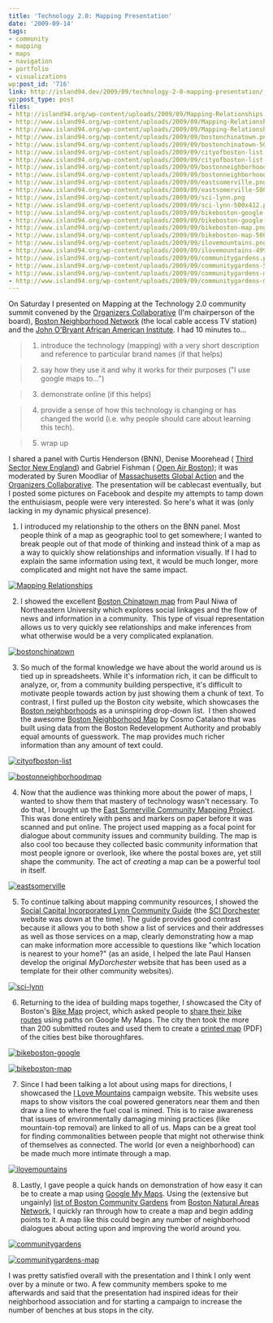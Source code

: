 ```yaml
---
title: 'Technology 2.0: Mapping Presentation'
date: '2009-09-14'
tags:
- community
- mapping
- maps
- navigation
- portfolio
- visualizations
wp:post_id: '716'
link: http://island94.dev/2009/09/technology-2-0-mapping-presentation/
wp:post_type: post
files:
- http://island94.org/wp-content/uploads/2009/09/Mapping-Relationships.png
- http://www.island94.org/wp-content/uploads/2009/09/Mapping-Relationships.png
- http://www.island94.org/wp-content/uploads/2009/09/Mapping-Relationships-500x565.png
- http://www.island94.org/wp-content/uploads/2009/09/bostonchinatown.png
- http://www.island94.org/wp-content/uploads/2009/09/bostonchinatown-500x369.png
- http://www.island94.org/wp-content/uploads/2009/09/cityofboston-list.png
- http://www.island94.org/wp-content/uploads/2009/09/cityofboston-list-499x408.png
- http://www.island94.org/wp-content/uploads/2009/09/bostonneighborhoodmap.png
- http://www.island94.org/wp-content/uploads/2009/09/bostonneighborhoodmap-500x409.png
- http://www.island94.org/wp-content/uploads/2009/09/eastsomerville.png
- http://www.island94.org/wp-content/uploads/2009/09/eastsomerville-500x409.png
- http://www.island94.org/wp-content/uploads/2009/09/sci-lynn.png
- http://www.island94.org/wp-content/uploads/2009/09/sci-lynn-500x412.png
- http://www.island94.org/wp-content/uploads/2009/09/bikeboston-google.png
- http://www.island94.org/wp-content/uploads/2009/09/bikeboston-google-500x377.png
- http://www.island94.org/wp-content/uploads/2009/09/bikeboston-map.png
- http://www.island94.org/wp-content/uploads/2009/09/bikeboston-map-500x356.png
- http://www.island94.org/wp-content/uploads/2009/09/ilovemountains.png
- http://www.island94.org/wp-content/uploads/2009/09/ilovemountains-499x306.png
- http://www.island94.org/wp-content/uploads/2009/09/communitygardens.png
- http://www.island94.org/wp-content/uploads/2009/09/communitygardens-500x350.png
- http://www.island94.org/wp-content/uploads/2009/09/communitygardens-map.png
- http://www.island94.org/wp-content/uploads/2009/09/communitygardens-map-500x322.png
---
```


On Saturday I presented on Mapping at the Technology 2.0 community summit convened by the [Organizers Collaborative](http://organizerscollaborative.org) (I'm chairperson of the board), [Boston Neighborhood Network](http://bnntv.org) (the local cable access TV station) and the [John O'Bryant African American Institute](http://www.aai.neu.edu/). I had 10 minutes to...

> 1. introduce the technology (mapping) with a very short description and reference to particular brand names (if that helps)

> 2. say how they use it and why it works for their purposes ("I use  google maps to...")

> 3. demonstrate online (if this helps)

> 4. provide a sense of how this technology is changing or has changed the world (i.e. why people should care about learning this tech).

> 5. wrap up

I shared a panel with Curtis Henderson (BNN), Denise Moorehead ( [Third Sector New England](http://www.tsne.org/)) and Gabriel Fishman ( [Open Air Boston](http://openairboston.net)); it was moderated by Suren Moodliar of [Massachusetts Global Action](http://massglobalaction.org/) and the [Organizers Collaborative](http://organizerscollaborative.org). The presentation will be cablecast eventually, but I posted some pictures on Facebook and despite my attempts to tamp down the enthuisiasm, people were very interested. So here's what it was (only lacking in my dynamic physical presence).

1. I introduced my relationship to the others on the BNN panel. Most people think of a map as geographic tool to get somewhere; I wanted to break people out of that mode of thinking and instead think of a map as a way to quickly show relationships and information visually. If I had to explain the same information using text, it would be much longer, more complicated and might not have the same impact.

  [ ![Mapping Relationships](2009-09-14-Technology-20-Mapping-Presentation/Mapping-Relationships-500x565.png "Mapping Relationships") ](2009-09-14-Technology-20-Mapping-Presentation/Mapping-Relationships.png)

2. I showed the excellent [Boston Chinatown map](http://www.bostonchinatown.org/) from Paul Niwa of Northeastern University which explores social linkages and the flow of news and information in a community.  This type of visual representation allows us to very quickly see relationships and make inferences from what otherwise would be a very complicated explanation.

[ ![bostonchinatown](2009-09-14-Technology-20-Mapping-Presentation/bostonchinatown-500x369.png "bostonchinatown") ](2009-09-14-Technology-20-Mapping-Presentation/bostonchinatown.png)

3. So much of the formal knowledge we have about the world around us is tied up in spreadsheets. While it's information rich, it can be difficult to analyze, or, from a community building perspective, it's difficult to motivate people towards action by just showing them a chunk of text. To contrast, I first pulled up the Boston city website, which showcases the [Boston neighborhoods](http://www.cityofboston.gov/neighborhoods/) as a uninspiring drop-down list.  I then showed the awesome [Boston Neighborhood Map](http://bostonneighborhoodmap.com/) by Cosmo Catalano that was built using data from the Boston Redevelopment Authority and probably equal amounts of guesswork. The map provides much richer information than any amount of text could.

[ ![cityofboston-list](2009-09-14-Technology-20-Mapping-Presentation/cityofboston-list-499x408.png "cityofboston-list") ](2009-09-14-Technology-20-Mapping-Presentation/cityofboston-list.png)

[ ![bostonneighborhoodmap](2009-09-14-Technology-20-Mapping-Presentation/bostonneighborhoodmap-500x409.png "bostonneighborhoodmap") ](2009-09-14-Technology-20-Mapping-Presentation/bostonneighborhoodmap.png)

4. Now that the audience was thinking more about the power of maps, I wanted to show them that mastery of technology wasn't necessary. To do that, I brought up the [East Somerville Community Mapping Project](http://www.somervillecdc.org/communitymap/). This was done entirely with pens and markers on paper before it was scanned and put online. The project used mapping as a focal point for dialogue about community issues and community building. The map is also cool too because they collected basic community information that most people ignore or overlook, like where the postal boxes are, yet still shape the community. The act of _creating_ a map can be a powerful tool in itself.

[ ![eastsomerville](2009-09-14-Technology-20-Mapping-Presentation/eastsomerville-500x409.png "eastsomerville") ](2009-09-14-Technology-20-Mapping-Presentation/eastsomerville.png)

5. To continue talking about mapping community resources, I showed the  [Social Capital Incorporated Lynn Community Guide](http://www.scilynn.org/guide/index) (the [SCI Dorchester](http://www.scidorchester.org/) website was down at the time). The guide provides good contrast because it allows you to both show a list of services and their addresses as well as those services on a map, clearly demonstrating how a map can make information more accessible to questions like "which location is nearest to your home?" (as an aside, I helped the late Paul Hansen develop the original _MyDorchester_ website that has been used as a template for their other community websites).

[ ![sci-lynn](2009-09-14-Technology-20-Mapping-Presentation/sci-lynn-500x412.png "sci-lynn") ](2009-09-14-Technology-20-Mapping-Presentation/sci-lynn.png)

6. Returning to the idea of building maps together, I showcased the City of Boston's [Bike Map](http://www.cityofboston.gov/bikes/) project, which asked people to [share their bike routes](http://andrewbikes.blogspot.com/2007/08/city-of-boston-hub-on-wheels.html) using paths on Google My Maps. The city then took the more than 200 submitted routes and used them to create a [printed map](http://www.cityofboston.gov/TridionImages/BosBike%20Map%20may8final%20lores_tcm1-3455.pdf) (PDF) of the cities best bike thoroughfares.

[ ![bikeboston-google](2009-09-14-Technology-20-Mapping-Presentation/bikeboston-google-500x377.png "bikeboston-google") ](2009-09-14-Technology-20-Mapping-Presentation/bikeboston-google.png)

[ ![bikeboston-map](2009-09-14-Technology-20-Mapping-Presentation/bikeboston-map-500x356.png "bikeboston-map") ](2009-09-14-Technology-20-Mapping-Presentation/bikeboston-map.png)

7. Since I had been talking a lot about using maps for directions, I showcased the [I Love Mountains](http://www.ilovemountains.org/myconnection/) campaign website. This website uses maps to show visitors the coal powered generators near them and then draw a line to where the fuel coal is mined. This is to raise awareness that issues of environmentally damaging mining practices (like mountain-top removal) are linked to all of us. Maps can be a great tool for finding commonalities between people that might not otherwise think of themselves as connected. The world (or even a neighborhood) can be made much more intimate through a map.

[ ![ilovemountains](2009-09-14-Technology-20-Mapping-Presentation/ilovemountains-499x306.png "ilovemountains") ](2009-09-14-Technology-20-Mapping-Presentation/ilovemountains.png)

8. Lastly, I gave people a quick hands on demonstration of how easy it can be to create a map using [Google My Maps](http://maps.google.com/support/bin/answer.py?hl=en&answer=68480). Using the (extensive but ungainly) [ list of Boston Community Gardens](http://www.bostonnatural.org/cgFind.htm) from [Boston Natural Areas Network](http://www.bostonnatural.org/), I quickly ran through how to create a map and begin adding points to it. A map like this could begin any number of neighborhood dialogues about acting upon and improving the world around you.

[ ![communitygardens](2009-09-14-Technology-20-Mapping-Presentation/communitygardens-500x350.png "communitygardens") ](2009-09-14-Technology-20-Mapping-Presentation/communitygardens.png)

  [ ![communitygardens-map](2009-09-14-Technology-20-Mapping-Presentation/communitygardens-map-500x322.png "communitygardens-map") ](2009-09-14-Technology-20-Mapping-Presentation/communitygardens-map.png)

I was pretty satisfied overall with the presentation and I think I only went over by a minute or two. A few community members spoke to me afterwards and said that the presentation had inspired ideas for their neighborhood association and for starting a campaign to increase the number of benches at bus stops in the city.